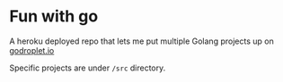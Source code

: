 # Fun with go

A heroku deployed repo that lets me put multiple Golang projects up on [godroplet.io](https://godroplet.io/)

Specific projects are under `/src` directory.
